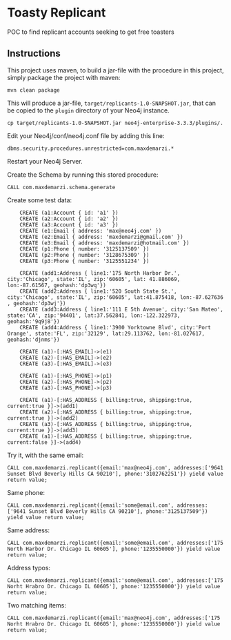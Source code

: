 # Toasty Replicant
POC to find replicant accounts seeking to get free toasters

Instructions
------------ 

This project uses maven, to build a jar-file with the procedure in this
project, simply package the project with maven:

    mvn clean package

This will produce a jar-file, `target/replicants-1.0-SNAPSHOT.jar`,
that can be copied to the `plugin` directory of your Neo4j instance.

    cp target/replicants-1.0-SNAPSHOT.jar neo4j-enterprise-3.3.3/plugins/.
    
Edit your Neo4j/conf/neo4j.conf file by adding this line:

    dbms.security.procedures.unrestricted=com.maxdemarzi.*    

Restart your Neo4j Server.

Create the Schema by running this stored procedure:

    CALL com.maxdemarzi.schema.generate
    
Create some test data:

        CREATE (a1:Account { id: 'a1' })
        CREATE (a2:Account { id: 'a2' })
        CREATE (a3:Account { id: 'a3' })
        CREATE (e1:Email { address: 'max@neo4j.com' })
        CREATE (e2:Email { address: 'maxdemarzi@gmail.com' })
        CREATE (e3:Email { address: 'maxdemarzi@hotmail.com' })
        CREATE (p1:Phone { number: '3125137509' })
        CREATE (p2:Phone { number: '3128675309' })
        CREATE (p3:Phone { number: '3125551234' })
        
        CREATE (add1:Address { line1:'175 North Harbor Dr.', city:'Chicago', state:'IL', zip:'60605', lat: 41.886069, lon:-87.61567, geohash:'dp3wq'})
        CREATE (add2:Address { line1:'520 South State St.', city:'Chicago', state:'IL', zip:'60605', lat:41.875418, lon:-87.627636 , geohash:'dp3wj'})
        CREATE (add3:Address { line1:'111 E 5th Avenue', city:'San Mateo', state:'CA', zip:'94401', lat:37.562841, lon:-122.322973, geohash:'9q9j8'})
        CREATE (add4:Address { line1:'3900 Yorktowne Blvd', city:'Port Orange', state:'FL', zip:'32129', lat:29.113762, lon:-81.027617, geohash:'djnms'})
        
        CREATE (a1)-[:HAS_EMAIL]->(e1)
        CREATE (a2)-[:HAS_EMAIL]->(e2)
        CREATE (a3)-[:HAS_EMAIL]->(e3)
        
        CREATE (a1)-[:HAS_PHONE]->(p1)
        CREATE (a2)-[:HAS_PHONE]->(p2)
        CREATE (a3)-[:HAS_PHONE]->(p3)
        
        CREATE (a1)-[:HAS_ADDRESS { billing:true, shipping:true, current:true }]->(add1)
        CREATE (a2)-[:HAS_ADDRESS { billing:true, shipping:true, current:true }]->(add2)
        CREATE (a3)-[:HAS_ADDRESS { billing:true, shipping:true, current:true }]->(add3)
        CREATE (a1)-[:HAS_ADDRESS { billing:true, shipping:true, current:false }]->(add4)
        
Try it, with the same email:

    CALL com.maxdemarzi.replicant({email:'max@neo4j.com', addresses:['9641 Sunset Blvd Beverly Hills CA 90210'], phone:'3102762251'}) yield value return value;
    
Same phone:
    
    CALL com.maxdemarzi.replicant({email:'some@email.com', addresses:['9641 Sunset Blvd Beverly Hills CA 90210'], phone:'3125137509'}) yield value return value;

Same address:

    CALL com.maxdemarzi.replicant({email:'some@email.com', addresses:['175 North Harbor Dr. Chicago IL 60605'], phone:'1235550000'}) yield value return value;

Address typos:

    CALL com.maxdemarzi.replicant({email:'some@email.com', addresses:['175 Norht Hrabro Dr. Chicago IL 60605'], phone:'1235550000'}) yield value return value;            
    
Two matching items:

    CALL com.maxdemarzi.replicant({email:'max@neo4j.com', addresses:['175 Norht Hrabro Dr. Chicago IL 60605'], phone:'1235550000'}) yield value return value;    